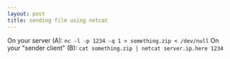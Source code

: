 ```yaml
---
layout: post
title: sending file using netcat
---
```


On your server (A):
`
nc -l -p 1234 -q 1 > something.zip < /dev/null
`
On your "sender client" (B):
``
cat something.zip | netcat server.ip.here 1234
``
